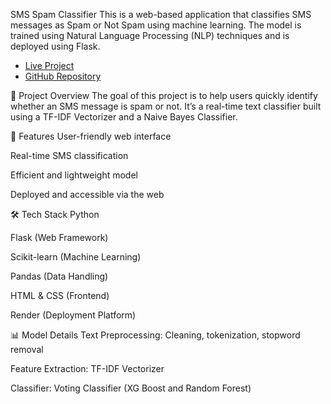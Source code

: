 SMS Spam Classifier
This is a web-based application that classifies SMS messages as Spam or Not Spam using machine learning. The model is trained using Natural Language Processing (NLP) techniques and is deployed using Flask.

- [Live Project](https://projects-bjqn.onrender.com)
- [GitHub Repository](https://github.com/arpitmishra447/sms_spam_classifier)

📂 Project Overview
The goal of this project is to help users quickly identify whether an SMS message is spam or not. It’s a real-time text classifier built using a TF-IDF Vectorizer and a Naive Bayes Classifier.

🚀 Features
User-friendly web interface

Real-time SMS classification

Efficient and lightweight model

Deployed and accessible via the web

🛠️ Tech Stack
Python

Flask (Web Framework)

Scikit-learn (Machine Learning)

Pandas (Data Handling)

HTML & CSS (Frontend)

Render (Deployment Platform)

📊 Model Details
Text Preprocessing: Cleaning, tokenization, stopword removal

Feature Extraction: TF-IDF Vectorizer

Classifier: Voting Classifier (XG Boost and Random Forest)
